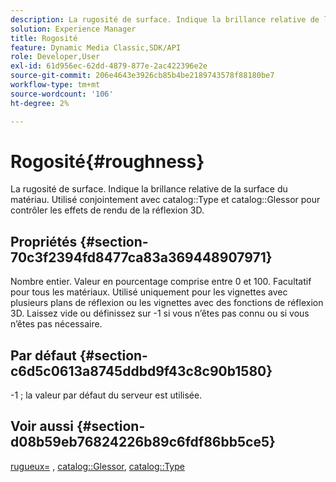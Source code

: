 ```yaml
---
description: La rugosité de surface. Indique la brillance relative de la surface du matériau. Utilisé conjointement avec le type de catalogue et le brillant de catalogue pour contrôler les effets de rendu de reflet 3D.
solution: Experience Manager
title: Rogosité
feature: Dynamic Media Classic,SDK/API
role: Developer,User
exl-id: 61d956ec-62dd-4879-877e-2ac422396e2e
source-git-commit: 206e4643e3926cb85b4be2189743578f88180be7
workflow-type: tm+mt
source-wordcount: '106'
ht-degree: 2%

---
```


# Rogosité{#roughness}

La rugosité de surface. Indique la brillance relative de la surface du matériau. Utilisé conjointement avec catalog::Type et catalog::Glessor pour contrôler les effets de rendu de la réflexion 3D.

## Propriétés {#section-70c3f2394fd8477ca83a369448907971}

Nombre entier. Valeur en pourcentage comprise entre 0 et 100. Facultatif pour tous les matériaux. Utilisé uniquement pour les vignettes avec plusieurs plans de réflexion ou les vignettes avec des fonctions de réflexion 3D. Laissez vide ou définissez sur -1 si vous n’êtes pas connu ou si vous n’êtes pas nécessaire.

## Par défaut {#section-c6d5c0613a8745ddbd9f43c8c90b1580}

-1 ; la valeur par défaut du serveur est utilisée.

## Voir aussi {#section-d08b59eb76824226b89c6fdf86bb5ce5}

[ rugueux=](../../../../../ir-api/http-protocol/image-rendering-api-ref/c-ir-http-protocol-ref/c-ir-http-protocol-command-reference/r-ir-rough.md#reference-00add846b09f4dc39420bda1ca414180) , [catalog::Glessor](../../../../../ir-api/material-cat/image-rendering-api-ref/c-ir-material-catalog/c-ir-material-data-reference/r-ir-cat-gloss.md#reference-5277f62a67e2408ab94699aa712f1eeb), [catalog::Type](../../../../../ir-api/material-cat/image-rendering-api-ref/c-ir-material-catalog/c-ir-material-data-reference/r-ir-cat-type.md#reference-9bea147dda9f4e74bc0ec79dcc0d9161)
